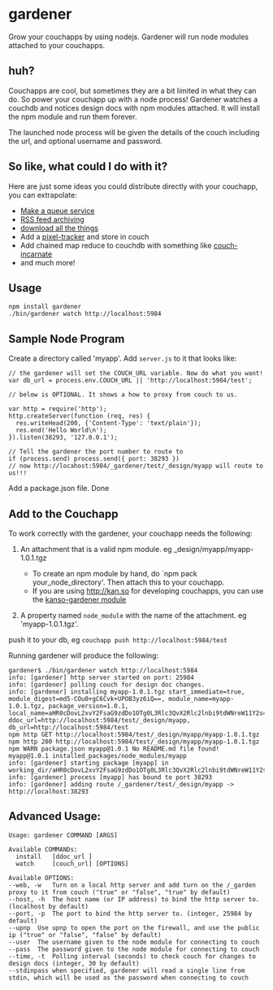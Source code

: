 gardener
========

Grow your couchapps by using nodejs. Gardener will run node modules attached to your couchapps.


huh?
----

Couchapps are cool, but sometimes they are a bit limited in what they can do. So power your couchapp up with a node process!
Gardener watches a couchdb and notices design docs with npm modules attached. It will install the npm module and run them forever.

The launched node process will be given the details of the couch including the url, and optional username and password.


So like, what could I do with it?
-------------------------------

Here are just some ideas you could distribute directly with your couchapp, you can extrapolate:

 - [Make a queue service](https://github.com/iriscouch/cqs)
 - [RSS feed archiving](https://github.com/maxogden/couchpubtato)
 - [download all the things](https://github.com/maxogden/download-all-the-things)
 - Add a [pixel-tracker](https://github.com/tblobaum/pixel-tracker) and store in couch
 - Add chained map reduce to couchdb with something like [couch-incarnate](https://github.com/afters/couch-incarnate)
 - and much more!


Usage
------

    npm install gardener
    ./bin/gardener watch http://localhost:5984



Sample Node Program
--------------------

Create a directory called 'myapp'. Add `server.js` to it that looks like:

```
// the gardener will set the COUCH_URL variable. Now do what you want!
var db_url = process.env.COUCH_URL || 'http://localhost:5984/test';

// below is OPTIONAL. It shows a how to proxy from couch to us.

var http = require('http');
http.createServer(function (req, res) {
  res.writeHead(200, {'Content-Type': 'text/plain'});
  res.end('Hello World\n');
}).listen(38293, '127.0.0.1');

// Tell the gardener the port number to route to
if (process.send) process.send({ port: 38293 })
// now http://locahost:5984/_gardener/test/_design/myapp will route to us!!!

```

Add a package.json file. Done


Add to the Couchapp
-------------------

To work correctly with the gardener, your couchapp needs the following:

 1. An attachment that is a valid npm module. eg _design/myapp/myapp-1.0.1.tgz
    - To create an npm module by hand, do `npm pack your_node_directory'. Then attach this to your couchapp.
    - If you are using http://kan.so for developing couchapps, you can use the [kanso-gardener module](https://github.com/kanso/kanso-gardener)

 2. A property named `node_module` with the name of the attachment. eg 'myapp-1.0.1.tgz'.


push it to your db, eg `couchapp push http://localhost:5984/test`

Running gardener will produce the following:


```
gardener$ ./bin/gardener watch http://localhost:5984
info: [gardener] http server started on port: 25984
info: [gardener] polling couch for design doc changes.
info: [gardener] installing myapp-1.0.1.tgz start_immediate=true, module_digest=md5-COu0+gC6Cvk+UPOB3yz6iQ==, module_name=myapp-1.0.1.tgz, package_version=1.0.1, local_name=aHR0cDovL2xvY2FsaG9zdDo1OTg0L3Rlc3QvX2Rlc2lnbi9tdWNreW11Y2s=, ddoc_url=http://localhost:5984/test/_design/myapp, db_url=http://localhost:5984/test
npm http GET http://localhost:5984/test/_design/myapp/myapp-1.0.1.tgz
npm http 200 http://localhost:5984/test/_design/myapp/myapp-1.0.1.tgz
npm WARN package.json myapp@1.0.1 No README.md file found!
myapp@1.0.1 installed_packages/node_modules/myapp
info: [gardener] starting package [myapp] in working_dir/aHR0cDovL2xvY2FsaG9zdDo1OTg0L3Rlc3QvX2Rlc2lnbi9tdWNreW11Y2s=
info: [gardener] process [myapp] has bound to port 38293
info: [gardener] adding route /_gardener/test/_design/myapp -> http://localhost:38293

```




Advanced Usage:
---------------
```
Usage: gardener COMMAND [ARGS]

Available COMMANDs:
  install   [ddoc_url ]
  watch     [couch_url] [OPTIONS]

Available OPTIONS:
--web, -w	Turn on a local http server and add turn on the /_garden proxy to it from couch ("true" or "false", "true" by default)
--host, -h	The host name (or IP address) to bind the http server to. (localhost by default)
--port, -p	The port to bind the http server to. (integer, 25984 by default)
--upnp	Use upnp to open the port on the firewall, and use the public ip ("true" or "false", "false" by default)
--user	The username given to the node module for connecting to couch
--pass	The password given to the node module for connecting to couch
--time, -t	Polling interval (seconds) to check couch for changes to design docs (integer, 30 by default)
--stdinpass when specified, gardener will read a single line from stdin, which will be used as the password when connecting to couch

```